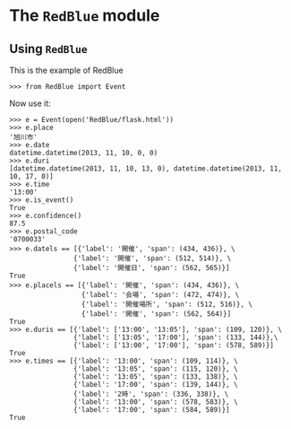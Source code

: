 The ``RedBlue`` module
======================

Using ``RedBlue``
-------------------

This is the example of RedBlue

    >>> from RedBlue import Event

Now use it:

    >>> e = Event(open('RedBlue/flask.html'))
    >>> e.place
    '旭川市'
    >>> e.date
    datetime.datetime(2013, 11, 10, 0, 0)
    >>> e.duri
    [datetime.datetime(2013, 11, 10, 13, 0), datetime.datetime(2013, 11, 10, 17, 0)]
    >>> e.time
    '13:00'
    >>> e.is_event()
    True
    >>> e.confidence()
    87.5
    >>> e.postal_code
    '0700033'
    >>> e.datels == [{'label': '開催', 'span': (434, 436)}, \
                    {'label': '開催', 'span': (512, 514)}, \
                    {'label': '開催日', 'span': (562, 565)}]
    True
    >>> e.placels == [{'label': '開催', 'span': (434, 436)}, \
                      {'label': '会場', 'span': (472, 474)}, \
                      {'label': '開催場所', 'span': (512, 516)}, \
                      {'label': '開催', 'span': (562, 564)}]
    True
    >>> e.duris == [{'label': ['13:00', '13:05'], 'span': (109, 120)}, \
                    {'label': ['13:05', '17:00'], 'span': (133, 144)},\
                    {'label': ['13:00', '17:00'], 'span': (578, 589)}]
    True
    >>> e.times == [{'label': '13:00', 'span': (109, 114)}, \
                    {'label': '13:05', 'span': (115, 120)}, \
                    {'label': '13:05', 'span': (133, 138)}, \
                    {'label': '17:00', 'span': (139, 144)}, \
                    {'label': '2時', 'span': (336, 338)}, \
                    {'label': '13:00', 'span': (578, 583)}, \
                    {'label': '17:00', 'span': (584, 589)}]
    True

